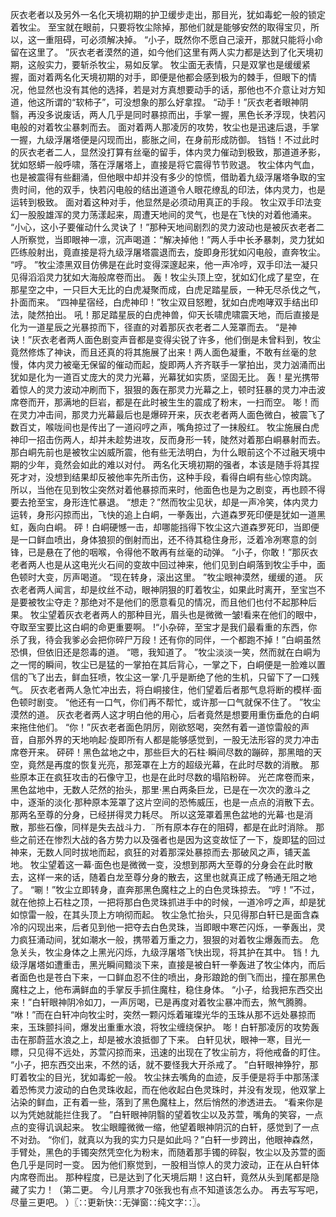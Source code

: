 灰衣老者以及另外一名化天境初期的护卫缓步走出，那目光，犹如毒蛇一般的锁定着牧尘。
至宝就在眼前，只要将牧尘除掉，那他们就是能够安然的取得宝贝，所以，这一重阻碍，可必须解决掉。
“小子，既然你不愿自己滚开，那就只能将小命留在这里了。
”灰衣老者漠然的道，如今他们这里有两人实力都是达到了化天境初期，这般实力，要斩杀牧尘，易如反掌。
牧尘面无表情，只是双掌也是缓缓紧握，面对着两名化天境初期的对手，即便是他都会感到极为的棘手，但眼下的情况，他显然也没有其他的选择，若是对方真想要动手的话，那他也不介意让对方知道，他这所谓的“软柿子”，可没想象的那么好拿捏。
“动手！”灰衣老者眼神阴翳，再没多说废话，两人几乎是同时暴掠而出，手掌一握，黑色长矛浮现，快若闪电般的对着牧尘暴刺而去。
面对着两人那凌厉的攻势，牧尘也是迅速后退，手掌一握，九级浮屠塔便是闪现而出，膨胀之间，在身前形成防御。
铛铛！不过此时的灰衣老者二人，显然没打算有丝毫的留手，体内灵力催动到极致，那道道矛影，犹如怒蟒一般呼啸，落在浮屠塔上，直接是将它震得节节败退。
牧尘体内气血，也是被震得有些翻涌，但他眼中却并没有多少的惊慌，借助着九级浮屠塔争取的宝贵时间，他的双手，快若闪电般的结出道道令人眼花缭乱的印法，体内灵力，也是运转到极致。
面对着这种对手，他显然是必须动用真正的手段。
牧尘双手印法变幻一股股雄浑的灵力荡漾起来，周遭天地间的灵气，也是在飞快的对着他涌来。
“小心，这小子要催动什么灵诀了！”那种天地间剧烈的灵力波动也是被灰衣老者二人所察觉，当即眼神一凛，沉声喝道：“解决掉他！”两人手中长矛暴刺，灵力犹如匹练般射出，竟直接是将九级浮屠塔震退而去，旋即身形犹如闪电般，直奔牧尘。
“哼。
”牧尘漆黑双目仿佛是在此时变得深邃起来，他一声冷哼，双手印法一凝只见得滔滔灵力犹如大海般席卷而出。
轰！牧尘头顶上空，犹如幻化成了星空，在那星空之中，一只巨大无比的白虎凝聚而成，白虎足踏星辰，一种无尽杀伐之气，扑面而来。
“四神星宿经，白虎神印！”牧尘双目怒瞪，犹如白虎咆哮双手结出印法，陡然拍出。
吼！那足踏星辰的白虎神兽，仰天长啸虎啸震天地，而后直接是化为一道星辰之光暴掠而下，径直的对着那灰衣老者二人笼罩而去。
“是神诀！”灰衣老者两人面色剧变声音都是变得尖锐了许多，他们倒是未曾料到，牧尘竟然修炼了神诀，而且还真的将其施展了出来！两人面色凝重，不敢有丝毫的怠慢，体内灵力被毫无保留的催动而起，旋即两人齐齐联手一掌拍出，灵力汹涌而出犹如是化为一道百丈庞大的灵力光幕，光幕犹如实质，坚固无比。
轰！星光携带着惊人的灵力波动冲刷而下，狠狠的轰在那灵力光幕之上，顿时狂暴的灵力冲击波席卷而开，那满地的巨岩，都是在此时被生生的震成了粉末，一扫而空。
嘭！而在灵力冲击间，那灵力光幕最后也是爆碎开来，灰衣老者两人面色微白，被震飞了数百丈，喉咙间也是传出了一道闷哼之声，嘴角掠过了一抹殷红。
牧尘施展白虎神印一招击伤两人，却并未趁势进攻，反而身形一转，陡然对着那白峒暴射而去。
那白峒先前也是被牧尘凶威所震，他有些无法明白，为什么眼前这个不过融天境中期的少年，竟然会如此的难以对付。
两名化天境初期的强者，本该是随手将其捏死才对，没想到结果却反被他率先所击伤，这种手段，看得白峒有些心惊肉跳。
所以，当他在见到牧尘突然对着他暴掠而来时，他面色也是为之剧变，再也顾不得要去抢至宝，身形连忙暴退。
“想走？”然而牧尘见状，却是一声冷笑，体内灵力运转，身形闪掠而出，飞快的追上白峒，一拳轰出，六道森罗死印便是犹如一道黑虹，轰向白峒。
砰！白峒硬憾一击，却哪能挡得下牧尘这六道森罗死印，当即便是一口鲜血喷出，身体狼狈的倒射而出，还不待其稳住身形，泛着冷冽寒意的剑锋，已是悬在了他的咽喉，令得他不敢再有丝毫的动弹。
“小子，你敢！”那灰衣老者两人也是从这电光火石间的变故中回过神来，他们见到白峒落到牧尘手中，面色顿时大变，厉声喝道。
“现在转身，滚出这里。
”牧尘眼神漠然，缓缓的道。
灰衣老者两人闻言，却是纹丝不动，眼神阴狠的盯着牧尘，如果此时离开，至宝岂不是要被牧尘夺走？那绝对不是他们的愿意看见的情况，而且他们也付不起那种后果。
牧尘望着灰衣老者两人的那种目光，眉头也是微微一皱!看来在他们的眼中，夺取至宝要比这白峒的命更重要啊。
!“小杂碎，至宝才是我们最看重的东西，你杀了我，待会我爹必会把你碎尸万段！还有你的同伴，一个都跑不掉！”白峒虽然恐惧，但依旧还是怨毒的道。
“嗯，我知道了。
”牧尘淡淡一笑，然而就在白峒为之一愕的瞬间，牧尘已是猛的一掌拍在其后背心，一掌之下，白峒便是一脸难以置信的飞了出去，鲜血狂喷，牧尘这一掌·几乎是断绝了他的生机，只留下了一口残气。
灰衣老者两人急忙冲出去，将白峒接住，他们望着后者那气息将断的模样·面色顿时剧变。
“他还有一口气，你们再不帮忙，或许那一口气就保不住了。
”牧尘漠然的道。
灰衣老者两人这才明白他的用心，后者竟然是想要用重伤垂危的白峒来拖住他们。
“你！”灰衣老者面色阴厉，刚欲怒喝，突然有着一道惊雷般的声音，自那外界的天地响起·旋即所有人都是能够感觉到，一股无法形容的灵力冲击席卷开来。
砰砰！黑色盆地之中，那些巨大的石柱·瞬间尽数的蹦碎，那黑暗的天空，竟然是再度的恢复光亮，那笼罩在上方的超级光幕，在此时尽数的消散。
那些原本正在疯狂攻击的石像守卫，也是在此时尽数的塌陷粉碎。
光芒席卷而来，黑色盆地中，无数人茫然的抬头，那里·黑白两条巨龙，已是在一次次的激斗之中，逐渐的淡化·那种原本笼罩了这片空间的恐怖威压，也是一点点的消散下去。
那两名至尊的分身，已经拼得灵力耗尽。
所以这笼罩着黑色盆地的光幕·也是消散，那些石像，同样是失去战斗力．¨所有原本存在的阻碍，都是在此时消除。
那些之前还在惨烈大战的各方势力以及强者也是因为这变故怔了一下，旋即猛的回过神来，无数人同时拔地而起，疯狂的对着那深处暴掠而去·那破风之声，铺天盖地。
牧尘望着这一幕·面色也是微微一变，没想到那两大至尊的分身会在此时散去，这样一来的话，随着白龙至尊分身的散去，这里也就真正成了畅通无阻之地了。
“唰！”牧尘立即转身，直奔那黑色魔柱之上的白色灵珠掠去。
“哼！”不过，就在他掠上石柱之顶，一把将那白色灵珠抓进手中的时候，一道冷哼之声，却是犹如惊雷一般，在其头顶上方响彻而起。
牧尘急忙抬头，只见得那白轩已是面含森冷的闪现出来，后者见到他一把夺去白色灵珠，当即眼中寒芒闪烁，一拳轰出，灵力疯狂涌动间，犹如潮水一般，携带着万重之力，狠狠的对着牧尘爆轰而去。
危急关头，牧尘身体之上黑光闪烁，九级浮屠塔飞快出现，将其护在其中。
铛！九级浮屠塔如遭重击，黑光瞬间黯淡下来，直接是被白轩一拳轰进了牧尘体内，而后者面色也是苍白下来，一口鲜血忍不住的喷出，身形踉跄的倒飞而出，撞在那黑色魔柱之上，他布满鲜血的手掌反手抓住魔柱，稳住身体。
“小子，给我把东西交出来！”白轩眼神阴冷如刀，一声厉喝，已是再度对着牧尘暴冲而去，煞气腾腾。
“咻！”而在白轩冲向牧尘时，突然一颗闪烁着璀璨光华的玉珠从那不远处暴掠而来，玉珠颤抖间，爆发出重重水浪，将牧尘缠绕保护。
嘭！白轩那凌厉的攻势轰击在那蔚蓝水浪之上，却是被水浪抵御了下来。
白轩见状，眼神一寒，目光一瞟，只见得不远处，苏萱闪掠而来，迅速的出现在了牧尘前方，将他戒备的盯住。
“小子，把东西交出来，不然的话，就不要怪我大开杀戒了。
”白轩眼神狰狞，那盯着牧尘的目光，犹如毒蛇一般。
牧尘抹去嘴角的血迹，反手便是将手中那荡漾着恐怖灵力波动的白色灵珠收起，而在他收起白色灵珠时，并没有发现，他双掌上沾染的鲜血，正有着一些，落到了黑色魔柱上，然后悄然的渗透进去。
“看来你是以为凭她就能拦住我了。
”白轩眼神阴翳的望着牧尘以及苏萱，嘴角的笑容，一点点的变得讥讽起来。
牧尘眼瞳微微一缩，他望着眼神阴沉的白轩，感觉到了一点不对劲。
“你们，就真以为我的实力只是如此吗？”白轩一步跨出，他眼神森然，手臂处，黑色的手镯突然凭空化为粉末，而随着那手镯的碎裂，牧尘以及苏萱的面色几乎是同时一变。
因为他们察觉到，一股相当惊人的灵力波动，正在从白轩体内席卷而出。
那种程度，已是达到了化天境后期！这白轩，竟然从头到尾都是隐藏了实力！（第二更。
今儿月票才70张我也有点不知道该怎么办。
再去写写吧，尽量三更吧。
）〖∷更新快∷无弹窗∷纯文字∷〗。
